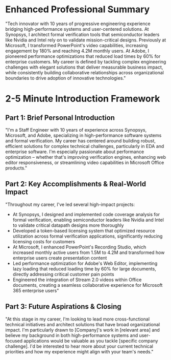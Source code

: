 # Enhanced Professional Summary

"Tech innovator with 10 years of progressive engineering experience bridging high-performance systems and user-centered solutions. At Synopsys, I architect formal verification tools that semiconductor leaders like Nvidia and Intel rely on to validate mission-critical designs. Previously at Microsoft, I transformed PowerPoint's video capabilities, increasing engagement by 180% and reaching 4.2M monthly users. At Adobe, I pioneered performance optimizations that reduced load times by 60% for enterprise customers. My career is defined by tackling complex engineering challenges with elegant solutions that deliver measurable business impact, while consistently building collaborative relationships across organizational boundaries to drive adoption of innovative technologies."

# 2-5 Minute Introduction Framework

## Part 1: Brief Personal Introduction

"I'm a Staff Engineer with 10 years of experience across Synopsys, Microsoft, and Adobe, specializing in high-performance software systems and formal verification. My career has centered around building robust, efficient solutions for complex technical challenges, particularly in EDA and enterprise software. I'm especially passionate about performance optimization – whether that's improving verification engines, enhancing web editor responsiveness, or streamlining video capabilities in Microsoft Office products."

## Part 2: Key Accomplishments & Real-World Impact

"Throughout my career, I've led several high-impact projects:

* At Synopsys, I designed and implemented code coverage analysis for formal verification, enabling semiconductor leaders like Nvidia and Intel to validate critical datapath designs more thoroughly
* Developed a token-based licensing system that optimized resource utilization across formal verification applications, significantly reducing licensing costs for customers
* At Microsoft, I enhanced PowerPoint's Recording Studio, which increased monthly active users from 1.5M to 4.2M and transformed how enterprise users create presentation content
* Led performance optimization for Adobe's Web Editor, implementing lazy loading that reduced loading time by 60% for large documents, directly addressing critical customer pain points
* Engineered the integration of Stream 2.0 videos within Office documents, creating a seamless collaborative experience for Microsoft 365 enterprise users"

## Part 3: Future Aspirations & Closing

"At this stage in my career, I'm looking to lead more cross-functional technical initiatives and architect solutions that have broad organizational impact. I'm particularly drawn to [Company]'s work in [relevant area] and believe my background in both high-performance systems and user-focused applications would be valuable as you tackle [specific company challenge]. I'd be interested to hear more about your current technical priorities and how my experience might align with your team's needs."
